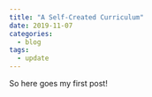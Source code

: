 ```yaml
---
title: "A Self-Created Curriculum"
date: 2019-11-07
categories:
  - blog
tags:
  - update
---
```


So here goes my first post!
